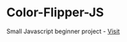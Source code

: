 # Color-Flipper-JS
Small Javascript beginner project - [Visit](https://manavs1.github.io/Color-Flipper-JS/)
